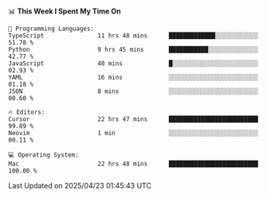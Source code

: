 <!--START_SECTION:waka-->
📊 **This Week I Spent My Time On** 

```text
💬 Programming Languages: 
TypeScript               11 hrs 48 mins      █████████████░░░░░░░░░░░░   51.78 % 
Python                   9 hrs 45 mins       ███████████░░░░░░░░░░░░░░   42.77 % 
JavaScript               40 mins             █░░░░░░░░░░░░░░░░░░░░░░░░   02.93 % 
YAML                     16 mins             ░░░░░░░░░░░░░░░░░░░░░░░░░   01.18 % 
JSON                     8 mins              ░░░░░░░░░░░░░░░░░░░░░░░░░   00.60 % 

🔥 Editors: 
Cursor                   22 hrs 47 mins      █████████████████████████   99.89 % 
Neovim                   1 min               ░░░░░░░░░░░░░░░░░░░░░░░░░   00.11 % 

💻 Operating System: 
Mac                      22 hrs 48 mins      █████████████████████████   100.00 % 
```


 Last Updated on 2025/04/23 01:45:43 UTC
<!--END_SECTION:waka-->
